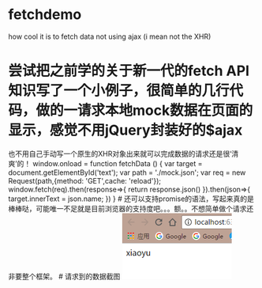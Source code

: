 # fetchdemo
how cool it is to fetch data not using ajax (i mean not the XHR)
# 尝试把之前学的关于新一代的fetch API知识写了一个小例子，很简单的几行代码，做的一请求本地mock数据在页面的显示，感觉不用jQuery封装好的$ajax
也不用自己手动写一个原生的XHR对象出来就可以完成数据的请求还是很‘清爽’的！
        window.onload = function fetchData () {
                var target = document.getElementById('text');
                var path = './mock.json';
                var req = new Request(path,{method: 'GET',cache: 'reload'});
                window.fetch(req).then(response=>{
                    return response.json()
                }).then(json=>{
                    target.innerText = json.name;
            })
            }
    # 还可以支持promise的语法，写起来真的是棒棒哒，可能唯一不足就是目前浏览器的支持度吧。。。额。。不想简单做个请求还非要整个框架。
    # 请求到的数据截图
    ![Alt text](img/xiaoyu.PNG)
